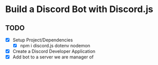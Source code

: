 # Build a Discord Bot with Discord.js

## TODO

- [x] Setup Project/Dependencies
  - [x] npm i discord.js dotenv nodemon
- [x] Create a Discord Developer Application
- [x] Add bot to a server we are manager of
